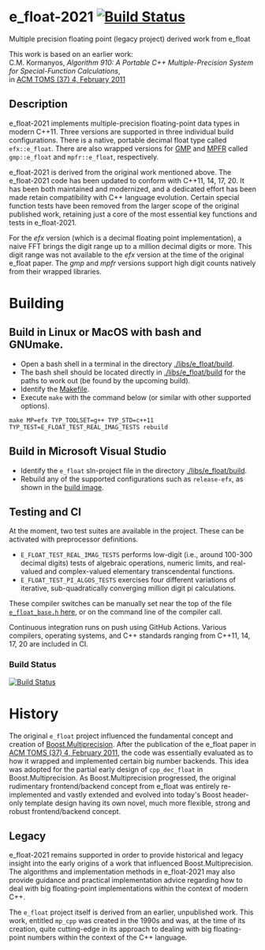 e_float-2021
[![Build Status](https://github.com/ckormanyos/e_float-2021/actions/workflows/e_float.yml/badge.svg)](https://github.com/ckormanyos/e_float-2021/actions)
==================

Multiple precision floating point (legacy project) derived work from e_float

This work is based on an earlier work:\
C.M. Kormanyos, _Algorithm 910: A Portable C++ Multiple-Precision System for Special-Function Calculations_,\
in [ACM TOMS (37) 4, February 2011](https://doi.acm.org/10.1145/1916461.1916469)

## Description

e_float-2021 implements multiple-precision floating-point
data types in modern C++11. Three versions are supported
in three individual build configurations. There is a native,
portable decimal float type called `efx::e_float`.
There are also wrapped versions
for [GMP](https://gmplib.org/)
and [MPFR](https://www.mpfr.org)
called `gmp::e_float` and `mpfr::e_float`, respectively.

e_float-2021 is derived from the original work mentioned above.
The e_float-2021 code has been updated to conform with
C++11, 14, 17, 20. It has been both maintained and modernized,
and a dedicated effort has been made retain
compatibility with C++ language evolution.
Certain special function tests have been removed
from the larger scope of the original published work,
retaining just a core of the most essential key functions
and tests in e_float-2021.

For the _efx_ version (which is a decimal floating point implementation),
a naive FFT brings the digit range up to a million decimal digits or more.
This digit range was not available to the _efx_ version at the time
of the original e_float paper.
The _gmp_ and _mpfr_ versions support high digit counts natively
from their wrapped libraries.

# Building

## Build in Linux or MacOS with bash and GNUmake.
  - Open a bash shell in a terminal in the directory  [./libs/e_float/build](./libs/e_float/build).
  - The bash shell should be located directly in [./libs/e_float/build](./libs/e_float/build) for the paths to work out (be found by the upcoming build).
  - Identify the [Makefile](./libs/e_float/build/Makefile).
  - Execute `make` with the command below (or similar with other supported options).

```
make MP=efx TYP_TOOLSET=g++ TYP_STD=c++11 TYP_TEST=E_FLOAT_TEST_REAL_IMAG_TESTS rebuild
```

## Build in Microsoft Visual Studio
  - Identify the `e_float` sln-project file in the directory [./libs/e_float/build](./libs/e_float/build).
  - Rebuild any of the supported configurations such as `release-efx`, as shown in the [build image](./images/e_float_in_vs.jpg).

## Testing and CI

At the moment, two test suites are available in the project.
These can be activated with preprocessor definitions.
  - `E_FLOAT_TEST_REAL_IMAG_TESTS` performs low-digit (i.e., around 100-300 decimal digits) tests of algebraic operations, numeric limits, and real-valued and complex-valued elementary transcendental functions.
  - `E_FLOAT_TEST_PI_ALGOS_TESTS` exercises four different variations of iterative, sub-quadratically converging million digit pi calculations.

These compiler switches can be manually set near the top of the file
[`e_float_base.h` here](https://github.com/ckormanyos/e_float-2021/blob/08a19d7e052200e7a41b65b532f6720aa1f38a49/libs/e_float/src/e_float/e_float_base.h#L21),
or on the command line of the compiler call.

Continuous integration runs on push using GitHub Actions.
Various compilers, operating systems, and C++ standards
ranging from C++11, 14, 17, 20 are included in CI.

### Build Status
[![Build Status](https://github.com/ckormanyos/e_float-2021/actions/workflows/e_float.yml/badge.svg)](https://github.com/ckormanyos/e_float-2021/actions)

# History

The original `e_float` project influenced the fundamental
concept and creation of
[Boost.Multiprecision](https://www.boost.org/doc/libs/1_75_0/libs/multiprecision/doc/html/index.html).
After the publication of the e_float paper in
[ACM TOMS (37) 4, February 2011](https://doi.acm.org/10.1145/1916461.1916469),
the code was essentially evaluated as to how it
wrapped and implemented certain big number backends.
This idea was adopted for the partial early design of `cpp_dec_float`
in Boost.Multiprecision. As Boost.Multiprecision progressed,
the original rudimentary frontend/backend concept
from e_float was entirely re-implemented and vastly extended
and evolved into today's
Boost header-only template design having its own
novel, much more flexible, strong and robust frontend/backend concept.

## Legacy

e_float-2021 remains supported in order to provide historical
and legacy insight into the early origins of a work that influenced
Boost.Multiprecision. The algorithms and implementation methods
in e_float-2021 may also provide guidance and practical implementation advice
regarding how to deal with big floating-point implementations
within the context of modern C++.

The `e_float` project itself is derived from an earlier, unpublished
work. This work, entitled `mp_cpp` was created in the 1990s and was,
at the time of its creation, quite cutting-edge in its approach to dealing
with big floating-point numbers within the context of the C++ language.

